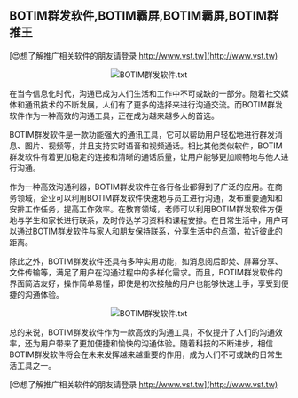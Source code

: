 ## **BOTIM群发软件,BOTIM霸屏,BOTIM霸屏,BOTIM群推王**

[😍想了解推广相关软件的朋友请登录 http://www.vst.tw](http://www.vst.tw)

 <center><img src="https://vst.tw/MP4/tuiguang/png/3.png" alt="BOTIM群发软件.txt"></center>

在当今信息化时代，沟通已成为人们生活和工作中不可或缺的一部分。随着社交媒体和通讯技术的不断发展，人们有了更多的选择来进行沟通交流。而BOTIM群发软件作为一种高效的沟通工具，正在成为越来越多人的首选。

BOTIM群发软件是一款功能强大的通讯工具，它可以帮助用户轻松地进行群发消息、图片、视频等，并且支持实时语音和视频通话。相比其他类似软件，BOTIM群发软件有着更加稳定的连接和清晰的通话质量，让用户能够更加顺畅地与他人进行沟通。

作为一种高效沟通利器，BOTIM群发软件在各行各业都得到了广泛的应用。在商务领域，企业可以利用BOTIM群发软件快速地与员工进行沟通，发布重要通知和安排工作任务，提高工作效率。在教育领域，老师可以利用BOTIM群发软件方便地与学生和家长进行联系，及时传达学习资料和课程安排。在日常生活中，用户可以通过BOTIM群发软件与家人和朋友保持联系，分享生活中的点滴，拉近彼此的距离。

除此之外，BOTIM群发软件还具有多种实用功能，如消息阅后即焚、屏幕分享、文件传输等，满足了用户在沟通过程中的多样化需求。而且，BOTIM群发软件的界面简洁友好，操作简单易懂，即使是初次接触的用户也能够快速上手，享受到便捷的沟通体验。

 <center><img src="https://vst.tw/MP4/tuiguang/png/2.png" alt="BOTIM群发软件.txt"></center>

总的来说，BOTIM群发软件作为一款高效的沟通工具，不仅提升了人们的沟通效率，还为用户带来了更加便捷和愉快的沟通体验。随着科技的不断进步，相信BOTIM群发软件将会在未来发挥越来越重要的作用，成为人们不可或缺的日常生活工具之一。

[😍想了解推广相关软件的朋友请登录 http://www.vst.tw](http://www.vst.tw)



